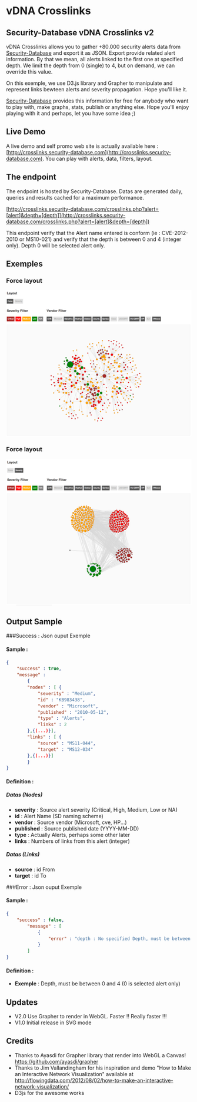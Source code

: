 vDNA Crosslinks
===============

Security-Database vDNA Crosslinks v2
------------------------------------

vDNA Crosslinks allows you to gather +80.000 security alerts data from [Security-Database](https://www.security-database.com) and export it as JSON. Export provide related alert information. By that we mean, all alerts linked to the first one at specified depth. We limit the depth from 0 (single) to 4, but on demand, we can override this value.

On this exemple, we use D3.js library and Grapher to manipulate and represent links bewteen alerts and severity propagation. Hope you'll like it.

[Security-Database](https://www.security-database.com) provides this information for free for anybody who want to play with, make graphs, stats, publish or anything else. Hope you'll enjoy playing with it and perhaps, let you have some idea ;)

Live Demo
--------

A live demo and self promo web site is actually available here : [http://crosslinks.security-database.com](http://crosslinks.security-database.com). You can play with alerts, data, filters, layout.


The endpoint
------------

The endpoint is hosted by Security-Database. Datas are generated daily, queries and results cached for a maximum performance.

[http://crosslinks.security-database.com/crosslinks.php?alert=[alert]&depth=[depth]](http://crosslinks.security-database.com/crosslinks.php?alert=[alert]&depth=[depth])

This endpoint verify that the Alert name entered is conform (ie : CVE-2012-2010 or MS10-021) and verify that the depth is between 0 and 4 (integer only). Depth 0 will be selected alert only.


Exemples
--------
### Force layout
![Force layout ](/samples/Force.jpg?raw=true)

### Force layout
![Severity layout ](/samples/Severity.jpg?raw=true)


Output Sample
-------------

###Success : Json ouput Exemple
#### Sample :

```json
{
    "success" : true,
    "message" :
        {
        "nodes" : [ {
            "severity" : "Medium",
            "id" : "KB983438",
            "vendor" : "Microsoft",
            "published" : "2010-05-12",
            "type" : "Alerts",
            "links" : 2
        },{(...)}],
        "links" : [ {
            "source" : "MS11-044",
            "target" : "MS12-034"
        },{(...)}]
        }
}
```

#### Definition :
##### Datas (Nodes)
- __severity__ : Source alert severity (Critical, High, Medium, Low or NA)
- __id__ : Alert Name (SD naming scheme)
- __vendor__ : Source vendor (Microsoft, cve, HP...)
- __published__ : Source published date (YYYY-MM-DD)
- __type__ : Actually Alerts, perhaps some other later
- __links__ : Numbers of links from this alert (integer)

##### Datas (Links)
- __source__ : id From
- __target__ : id To


###Error : Json ouput Exemple
#### Sample :
```json
{
	"success" : false,
		"message" : [
	        {
	            "error" : "depth : No specified Depth, must be between 0 and 4"
	        }
	    ]
}
```
#### Definition :
- __Exemple__ : Depth, must be between 0 and 4 (0 is selected alert only)

Updates
---------
- V2.0 Use Grapher to render in WebGL. Faster !! Really faster !!!
- V1.0 Initial release in SVG mode

Credits
---------
- Thanks to Ayasdi for Grapher library that render into WebGL a Canvas! https://github.com/ayasdi/grapher
- Thanks to Jim Vallandingham for his inspiration and demo "How to Make an Interactive Network Visualization" available at http://flowingdata.com/2012/08/02/how-to-make-an-interactive-network-visualization/
- D3js for the awesome works

